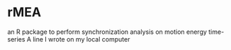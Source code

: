 # rMEA
an R package to perform synchronization analysis on motion energy time-series
A line I wrote on my local computer
